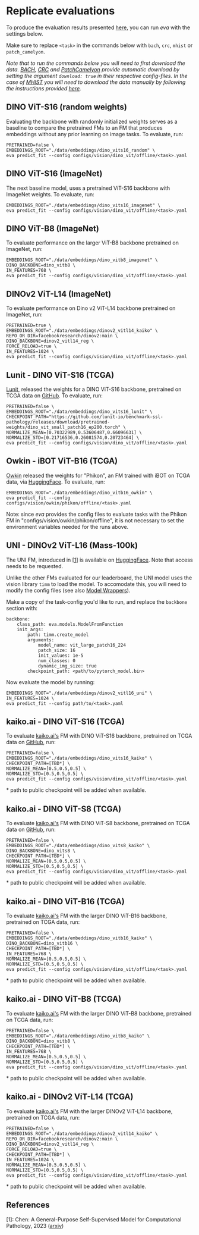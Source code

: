 # Replicate evaluations

To produce the evaluation results presented [here](../../index.md#evaluation-results), you can run *eva* with the settings below.

Make sure to replace `<task>` in the commands below with `bach`, `crc`, `mhist` or `patch_camelyon`.

*Note that to run the commands below you will need to first download the data. [BACH](../../datasets/bach.md), [CRC](../../datasets/crc.md) and [PatchCamelyon](../../datasets/patch_camelyon.md) provide automatic download by setting the argument `download: true` in their respective config-files. In the case of [MHIST](../../datasets/mhist.md) you will need to download the data manually by following the instructions provided [here](../../datasets/mhist.md#download-and-preprocessing).*

## DINO ViT-S16 (random weights)

Evaluating the backbone with randomly initialized weights serves as a baseline to compare the pretrained FMs to an FM that produces embeddings without any prior learning on image tasks. To evaluate, run:

```
PRETRAINED=false \
EMBEDDINGS_ROOT="./data/embeddings/dino_vits16_random" \
eva predict_fit --config configs/vision/dino_vit/offline/<task>.yaml
```

## DINO ViT-S16 (ImageNet)

The next baseline model, uses a pretrained ViT-S16 backbone with ImageNet weights. To evaluate, run:

```
EMBEDDINGS_ROOT="./data/embeddings/dino_vits16_imagenet" \
eva predict_fit --config configs/vision/dino_vit/offline/<task>.yaml
```

## DINO ViT-B8 (ImageNet)

To evaluate performance on the larger ViT-B8 backbone pretrained on ImageNet, run:
```
EMBEDDINGS_ROOT="./data/embeddings/dino_vitb8_imagenet" \
DINO_BACKBONE=dino_vitb8 \
IN_FEATURES=768 \
eva predict_fit --config configs/vision/dino_vit/offline/<task>.yaml
```

## DINOv2 ViT-L14 (ImageNet)

To evaluate performance on Dino v2 ViT-L14 backbone pretrained on ImageNet, run:
```
PRETRAINED=true \
EMBEDDINGS_ROOT="./data/embeddings/dinov2_vitl14_kaiko" \
REPO_OR_DIR=facebookresearch/dinov2:main \
DINO_BACKBONE=dinov2_vitl14_reg \
FORCE_RELOAD=true \
IN_FEATURES=1024 \
eva predict_fit --config configs/vision/dino_vit/offline/<task>.yaml
```

## Lunit - DINO ViT-S16 (TCGA)

[Lunit](https://www.lunit.io/en), released the weights for a DINO ViT-S16 backbone, pretrained on TCGA data
on [GitHub](https://github.com/lunit-io/benchmark-ssl-pathology/releases/). To evaluate, run:

```
PRETRAINED=false \
EMBEDDINGS_ROOT="./data/embeddings/dino_vits16_lunit" \
CHECKPOINT_PATH="https://github.com/lunit-io/benchmark-ssl-pathology/releases/download/pretrained-weights/dino_vit_small_patch16_ep200.torch" \
NORMALIZE_MEAN=[0.70322989,0.53606487,0.66096631] \
NORMALIZE_STD=[0.21716536,0.26081574,0.20723464] \
eva predict_fit --config configs/vision/dino_vit/offline/<task>.yaml
```

## Owkin - iBOT ViT-B16 (TCGA)

[Owkin](https://www.owkin.com/) released the weights for "Phikon", an FM trained with iBOT on TCGA data, via
[HuggingFace](https://huggingface.co/owkin/phikon). To evaluate, run:

```
EMBEDDINGS_ROOT="./data/embeddings/dino_vitb16_owkin" \
eva predict_fit --config configs/vision/owkin/phikon/offline/<task>.yaml
```

Note: since *eva* provides the config files to evaluate tasks with the Phikon FM in 
"configs/vision/owkin/phikon/offline", it is not necessary to set the environment variables needed for
the runs above.

## UNI - DINOv2 ViT-L16 (Mass-100k)

The UNI FM, introduced in [[1]](#references) is available on [HuggingFace](https://huggingface.co/MahmoodLab/UNI). Note that access needs to 
be requested.

Unlike the other FMs evaluated for our leaderboard, the UNI model uses the vision library `timm` to load the model. To 
accomodate this, you will need to modify the config files (see also [Model Wrappers](model_wrappers.md)).

Make a copy of the task-config you'd like to run, and replace the `backbone` section with:
```
backbone:
    class_path: eva.models.ModelFromFunction
    init_args:
        path: timm.create_model
        arguments:
            model_name: vit_large_patch16_224
            patch_size: 16
            init_values: 1e-5
            num_classes: 0
            dynamic_img_size: true
        checkpoint_path: <path/to/pytorch_model.bin>
```

Now evaluate the model by running:
```
EMBEDDINGS_ROOT="./data/embeddings/dinov2_vitl16_uni" \
IN_FEATURES=1024 \
eva predict_fit --config path/to/<task>.yaml
```


## kaiko.ai - DINO ViT-S16 (TCGA)

To evaluate [kaiko.ai's](https://www.kaiko.ai/) FM with DINO ViT-S16 backbone, pretrained on TCGA data 
on [GitHub](https://github.com/lunit-io/benchmark-ssl-pathology/releases/), run:

```
PRETRAINED=false \
EMBEDDINGS_ROOT="./data/embeddings/dino_vits16_kaiko" \
CHECKPOINT_PATH=[TBD*] \
NORMALIZE_MEAN=[0.5,0.5,0.5] \
NORMALIZE_STD=[0.5,0.5,0.5] \
eva predict_fit --config configs/vision/dino_vit/offline/<task>.yaml
```

\* path to public checkpoint will be added when available.

## kaiko.ai - DINO ViT-S8 (TCGA)

To evaluate [kaiko.ai's](https://www.kaiko.ai/) FM with DINO ViT-S8 backbone, pretrained on TCGA data 
on [GitHub](https://github.com/lunit-io/benchmark-ssl-pathology/releases/), run:

```
PRETRAINED=false \
EMBEDDINGS_ROOT="./data/embeddings/dino_vits8_kaiko" \
DINO_BACKBONE=dino_vits8 \
CHECKPOINT_PATH=[TBD*] \
NORMALIZE_MEAN=[0.5,0.5,0.5] \
NORMALIZE_STD=[0.5,0.5,0.5] \
eva predict_fit --config configs/vision/dino_vit/offline/<task>.yaml
```

\* path to public checkpoint will be added when available.

## kaiko.ai - DINO ViT-B16 (TCGA)

To evaluate [kaiko.ai's](https://www.kaiko.ai/) FM with the larger DINO ViT-B16 backbone, pretrained on TCGA data,
run:

```
PRETRAINED=false \
EMBEDDINGS_ROOT="./data/embeddings/dino_vitb16_kaiko" \
DINO_BACKBONE=dino_vitb16 \
CHECKPOINT_PATH=[TBD*] \
IN_FEATURES=768 \
NORMALIZE_MEAN=[0.5,0.5,0.5] \
NORMALIZE_STD=[0.5,0.5,0.5] \
eva predict_fit --config configs/vision/dino_vit/offline/<task>.yaml
```

\* path to public checkpoint will be added when available.

## kaiko.ai - DINO ViT-B8 (TCGA)

To evaluate [kaiko.ai's](https://www.kaiko.ai/) FM with the larger DINO ViT-B8 backbone, pretrained on TCGA data,
run:

```
PRETRAINED=false \
EMBEDDINGS_ROOT="./data/embeddings/dino_vitb8_kaiko" \
DINO_BACKBONE=dino_vitb8 \
CHECKPOINT_PATH=[TBD*] \
IN_FEATURES=768 \
NORMALIZE_MEAN=[0.5,0.5,0.5] \
NORMALIZE_STD=[0.5,0.5,0.5] \
eva predict_fit --config configs/vision/dino_vit/offline/<task>.yaml
```

\* path to public checkpoint will be added when available.

## kaiko.ai - DINOv2 ViT-L14 (TCGA)

To evaluate [kaiko.ai's](https://www.kaiko.ai/) FM with the larger DINOv2 ViT-L14 backbone, pretrained on TCGA data,
run:

```
PRETRAINED=false \
EMBEDDINGS_ROOT="./data/embeddings/dinov2_vitl14_kaiko" \
REPO_OR_DIR=facebookresearch/dinov2:main \
DINO_BACKBONE=dinov2_vitl14_reg \
FORCE_RELOAD=true \
CHECKPOINT_PATH=[TBD*] \
IN_FEATURES=1024 \
NORMALIZE_MEAN=[0.5,0.5,0.5] \
NORMALIZE_STD=[0.5,0.5,0.5] \
eva predict_fit --config configs/vision/dino_vit/offline/<task>.yaml
```

\* path to public checkpoint will be added when available.


## References

 [1]: Chen: A General-Purpose Self-Supervised Model for Computational Pathology, 2023 ([arxiv](https://arxiv.org/pdf/2308.15474.pdf))